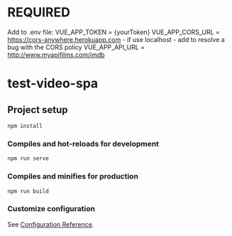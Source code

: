 # REQUIRED
Add to .env file:
VUE_APP_TOKEN = {yourToken}
VUE_APP_CORS_URL = https://cors-anywhere.herokuapp.com - if use localhost - add to resolve a bug with the CORS policy
VUE_APP_API_URL = http://www.myapifilms.com/imdb

# test-video-spa

## Project setup
```
npm install
```

### Compiles and hot-reloads for development
```
npm run serve
```

### Compiles and minifies for production
```
npm run build
```

### Customize configuration
See [Configuration Reference](https://cli.vuejs.org/config/).



